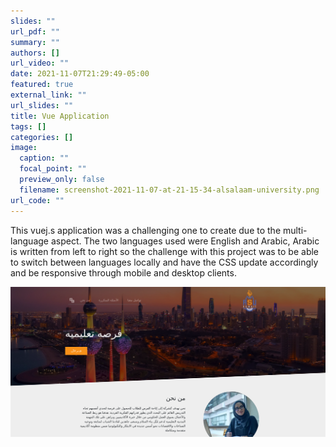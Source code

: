 ```yaml
---
slides: ""
url_pdf: ""
summary: ""
authors: []
url_video: ""
date: 2021-11-07T21:29:49-05:00
featured: true
external_link: ""
url_slides: ""
title: Vue Application
tags: []
categories: []
image:
  caption: ""
  focal_point: ""
  preview_only: false
  filename: screenshot-2021-11-07-at-21-15-34-alsalaam-university.png
url_code: ""
---
```

This vuej.s application was a challenging one to create due to the multi-language aspect. The two languages used were English and Arabic, Arabic is written from left to right so the challenge with this project was to be able to switch between languages locally and have the CSS update accordingly and be responsive through mobile and desktop clients.

![](screenshot-2021-11-07-at-21-15-47-alsalaam-university.png)